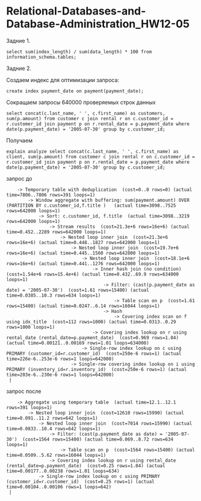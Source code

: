 # Relational-Databases-and-Database-Administration_HW12-05

Задние 1.

```select sum(index_length) / sum(data_length) * 100 from information_schema.tables;```

Задние 2.

Создаем индекс для оптимизации запроса: 

```create index payment_date on payment(payment_date);```

Сокращаем запросы 640000 проверяемых строк данных

```select concat(c.last_name, ' ', c.first_name) as customers, sum(p.amount) from customer c join rental r on c.customer_id = r.customer_id join payment p on r.rental_date = p.payment_date where date(p.payment_date) = '2005-07-30' group by c.customer_id;```

Получаем

```explain analyze select concat(c.last_name, ' ', c.first_name) as client, sum(p.amount) from customer c join rental r on c.customer_id = r.customer_id join payment p on r.rental_date = p.payment_date where date(p.payment_date) = '2005-07-30' group by c.customer_id;```

запрос до 

```| -> Table scan on <temporary>  (cost=2.5..2.5 rows=0) (actual time=7806..7806 rows=391 loops=1)
    -> Temporary table with deduplication  (cost=0..0 rows=0) (actual time=7806..7806 rows=391 loops=1)
        -> Window aggregate with buffering: sum(payment.amount) OVER (PARTITION BY c.customer_id,f.title )   (actual time=3098..7525 rows=642000 loops=1)
            -> Sort: c.customer_id, f.title  (actual time=3098..3219 rows=642000 loops=1)
                -> Stream results  (cost=21.3e+6 rows=16e+6) (actual time=0.452..2289 rows=642000 loops=1)
                    -> Nested loop inner join  (cost=21.3e+6 rows=16e+6) (actual time=0.448..1827 rows=642000 loops=1)
                        -> Nested loop inner join  (cost=19.7e+6 rows=16e+6) (actual time=0.445..1560 rows=642000 loops=1)
                            -> Nested loop inner join  (cost=18.1e+6 rows=16e+6) (actual time=0.441..1276 rows=642000 loops=1)
                                -> Inner hash join (no condition)  (cost=1.54e+6 rows=15.4e+6) (actual time=0.432..69.9 rows=634000 loops=1)
                                    -> Filter: (cast(p.payment_date as date) = '2005-07-30')  (cost=1.61 rows=15400) (actual time=0.0385..10.3 rows=634 loops=1)
                                        -> Table scan on p  (cost=1.61 rows=15400) (actual time=0.0247..6.14 rows=16044 loops=1)
                                    -> Hash
                                        -> Covering index scan on f using idx_title  (cost=112 rows=1000) (actual time=0.0313..0.29 rows=1000 loops=1)
                                -> Covering index lookup on r using rental_date (rental_date=p.payment_date)  (cost=0.969 rows=1.04) (actual time=0.00121..0.00169 rows=1.01 loops=634000)
                            -> Single-row index lookup on c using PRIMARY (customer_id=r.customer_id)  (cost=250e-6 rows=1) (actual time=226e-6..253e-6 rows=1 loops=642000)
                        -> Single-row covering index lookup on i using PRIMARY (inventory_id=r.inventory_id)  (cost=250e-6 rows=1) (actual time=203e-6..230e-6 rows=1 loops=642000)
 |
```

запрос после 

```| -> Table scan on <temporary>  (actual time=12.1..12.1 rows=391 loops=1)
    -> Aggregate using temporary table  (actual time=12.1..12.1 rows=391 loops=1)
        -> Nested loop inner join  (cost=12610 rows=15990) (actual time=0.091..11.2 rows=642 loops=1)
            -> Nested loop inner join  (cost=7014 rows=15990) (actual time=0.0833..10.4 rows=642 loops=1)
                -> Filter: (cast(p.payment_date as date) = '2005-07-30')  (cost=1564 rows=15400) (actual time=0.069..8.72 rows=634 loops=1)
                    -> Table scan on p  (cost=1564 rows=15400) (actual time=0.0509..5.62 rows=16044 loops=1)
                -> Covering index lookup on r using rental_date (rental_date=p.payment_date)  (cost=0.25 rows=1.04) (actual time=0.00177..0.00238 rows=1.01 loops=634)
            -> Single-row index lookup on c using PRIMARY (customer_id=r.customer_id)  (cost=0.25 rows=1) (actual time=0.00104..0.00106 rows=1 loops=642)
 |
```

